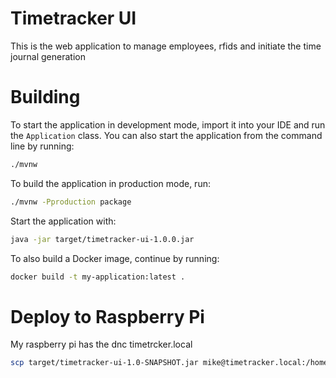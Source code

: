 Timetracker UI
=====================
This is the web application to manage employees, rfids and initiate the time journal generation

# Building

To start the application in development mode, import it into your IDE and run the `Application` class.
You can also start the application from the command line by running:

```bash
./mvnw
```

To build the application in production mode, run:

```bash
./mvnw -Pproduction package
```

Start the application with:

```bash
java -jar target/timetracker-ui-1.0.0.jar
```

To also build a Docker image, continue by running:

```bash
docker build -t my-application:latest .
```

# Deploy to Raspberry Pi
My raspberry pi has the dnc timetrcker.local

```bash
scp target/timetracker-ui-1.0-SNAPSHOT.jar mike@timetracker.local:/home/mike/timetracker
```